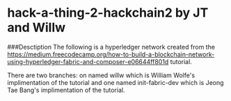 # hack-a-thing-2-hackchain2 by JT and Willw 
###Desctiption 
The following is a hyperledger network created from the  https://medium.freecodecamp.org/how-to-build-a-blockchain-network-using-hyperledger-fabric-and-composer-e06644ff801d tutorial.

There are two branches: on named willw which is William Wolfe's implimentation of the tutorial and one named init-fabric-dev which is Jeong Tae Bang's implimentation of the tutorial.
